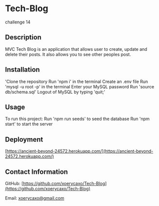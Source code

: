 # Tech-Blog
challenge 14

## Description

MVC Tech Blog is an application that allows user to create, update and delete their posts. It also allows you to see other peoples post.

## Installation

'Clone the repository
Run 'npm i' in the terminal
Create an .env file
Run 'mysql -u root -p' in the terminal
Enter your MySQL password
Run 'source db/schema.sql'
Logout of MySQL by typing 'quit;'

## Usage

To run this project: Run 'npm run seeds' to seed the database Run 'npm start' to start the server

## Deployment

[https://ancient-beyond-24572.herokuapp.com/](https://ancient-beyond-24572.herokuapp.com/)

## Contact Information

GitHub: [https://github.com/xoerycaxo/Tech-Blog](https://github.com/xoerycaxo/Tech-Blog)

Email: [xoerycaxo@gmail.com](xoerycaxo@gmail.com)
